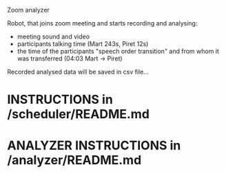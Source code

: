 Zoom analyzer

Robot, that joins zoom meeting and starts recording and analysing:
- meeting sound and video
- participants talking time (Mart 243s, Piret 12s)
- the time of the participants "speech order transition" and from whom it was transferred (04:03 Mart → Piret)

Recorded analysed data will be saved in csv file...

# INSTRUCTIONS in /scheduler/README.md

# ANALYZER INSTRUCTIONS in /analyzer/README.md

